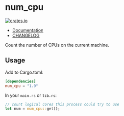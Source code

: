 # num_cpu

[![crates.io](https://img.shields.io/crates/v/num_cpu.svg)](https://crates.io/crates/num_cpu)

- [Documentation](https://docs.rs/num_cpu)
- [CHANGELOG](CHANGELOG.md)

Count the number of CPUs on the current machine.

## Usage

Add to Cargo.toml:

```toml
[dependencies]
num_cpu = "1.0"
```

In your `main.rs` or `lib.rs`:

```rust
// count logical cores this process could try to use
let num = num_cpu::get();
```
